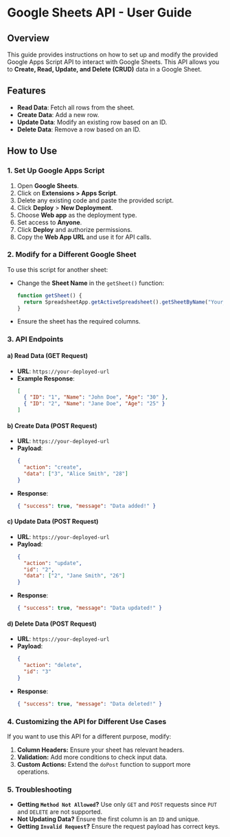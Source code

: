# Google Sheets API - User Guide

## Overview
This guide provides instructions on how to set up and modify the provided Google Apps Script API to interact with Google Sheets. This API allows you to **Create, Read, Update, and Delete (CRUD)** data in a Google Sheet.

## Features
- **Read Data**: Fetch all rows from the sheet.
- **Create Data**: Add a new row.
- **Update Data**: Modify an existing row based on an ID.
- **Delete Data**: Remove a row based on an ID.

## How to Use

### 1. **Set Up Google Apps Script**
1. Open **Google Sheets**.
2. Click on **Extensions > Apps Script**.
3. Delete any existing code and paste the provided script.
4. Click **Deploy** > **New Deployment**.
5. Choose **Web app** as the deployment type.
6. Set access to **Anyone**.
7. Click **Deploy** and authorize permissions.
8. Copy the **Web App URL** and use it for API calls.

### 2. **Modify for a Different Google Sheet**
To use this script for another sheet:
- Change the **Sheet Name** in the `getSheet()` function:
  ```javascript
  function getSheet() {
    return SpreadsheetApp.getActiveSpreadsheet().getSheetByName("Your_Sheet_Name");
  }
  ```
- Ensure the sheet has the required columns.

### 3. **API Endpoints**
#### a) **Read Data (GET Request)**
- **URL**: `https://your-deployed-url`  
- **Example Response**:
  ```json
  [
    { "ID": "1", "Name": "John Doe", "Age": "30" },
    { "ID": "2", "Name": "Jane Doe", "Age": "25" }
  ]
  ```

#### b) **Create Data (POST Request)**
- **URL**: `https://your-deployed-url`
- **Payload**:
  ```json
  {
    "action": "create",
    "data": ["3", "Alice Smith", "28"]
  }
  ```
- **Response**:
  ```json
  { "success": true, "message": "Data added!" }
  ```

#### c) **Update Data (POST Request)**
- **URL**: `https://your-deployed-url`
- **Payload**:
  ```json
  {
    "action": "update",
    "id": "2",
    "data": ["2", "Jane Smith", "26"]
  }
  ```
- **Response**:
  ```json
  { "success": true, "message": "Data updated!" }
  ```

#### d) **Delete Data (POST Request)**
- **URL**: `https://your-deployed-url`
- **Payload**:
  ```json
  {
    "action": "delete",
    "id": "3"
  }
  ```
- **Response**:
  ```json
  { "success": true, "message": "Data deleted!" }
  ```

### 4. **Customizing the API for Different Use Cases**
If you want to use this API for a different purpose, modify:
1. **Column Headers:** Ensure your sheet has relevant headers.
2. **Validation:** Add more conditions to check input data.
3. **Custom Actions:** Extend the `doPost` function to support more operations.

### 5. **Troubleshooting**
- **Getting `Method Not Allowed`?** Use only `GET` and `POST` requests since `PUT` and `DELETE` are not supported.
- **Not Updating Data?** Ensure the first column is an `ID` and unique.
- **Getting `Invalid Request`?** Ensure the request payload has correct keys.


